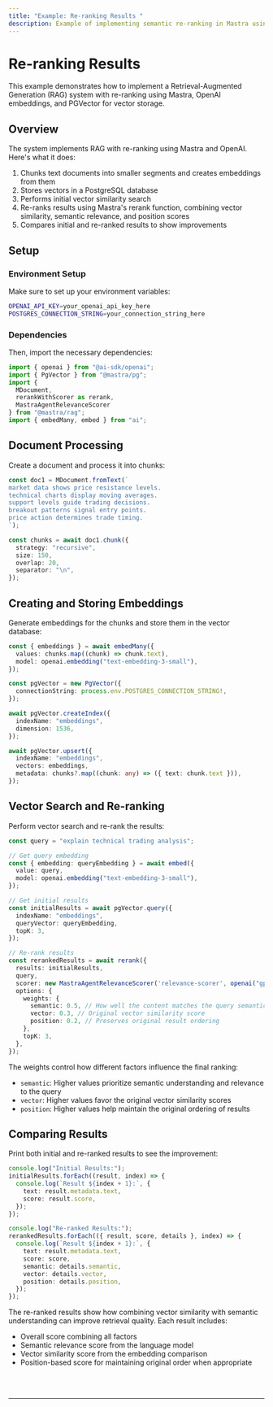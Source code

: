 ```yaml
---
title: "Example: Re-ranking Results "
description: Example of implementing semantic re-ranking in Mastra using OpenAI embeddings and PGVector for vector storage.
---
```



# Re-ranking Results

This example demonstrates how to implement a Retrieval-Augmented Generation (RAG) system with re-ranking using Mastra, OpenAI embeddings, and PGVector for vector storage.

## Overview

The system implements RAG with re-ranking using Mastra and OpenAI. Here's what it does:

1. Chunks text documents into smaller segments and creates embeddings from them
2. Stores vectors in a PostgreSQL database
3. Performs initial vector similarity search
4. Re-ranks results using Mastra's rerank function, combining vector similarity, semantic relevance, and position scores
5. Compares initial and re-ranked results to show improvements

## Setup

### Environment Setup

Make sure to set up your environment variables:

```bash filename=".env"
OPENAI_API_KEY=your_openai_api_key_here
POSTGRES_CONNECTION_STRING=your_connection_string_here
```

### Dependencies

Then, import the necessary dependencies:

```typescript copy showLineNumbers filename="src/index.ts"
import { openai } from "@ai-sdk/openai";
import { PgVector } from "@mastra/pg";
import { 
  MDocument, 
  rerankWithScorer as rerank, 
  MastraAgentRelevanceScorer 
} from "@mastra/rag";
import { embedMany, embed } from "ai";
```

## Document Processing

Create a document and process it into chunks:

```typescript copy showLineNumbers{7} filename="src/index.ts"
const doc1 = MDocument.fromText(`
market data shows price resistance levels.
technical charts display moving averages.
support levels guide trading decisions.
breakout patterns signal entry points.
price action determines trade timing.
`);

const chunks = await doc1.chunk({
  strategy: "recursive",
  size: 150,
  overlap: 20,
  separator: "\n",
});
```

## Creating and Storing Embeddings

Generate embeddings for the chunks and store them in the vector database:

```typescript copy showLineNumbers{36} filename="src/index.ts"
const { embeddings } = await embedMany({
  values: chunks.map((chunk) => chunk.text),
  model: openai.embedding("text-embedding-3-small"),
});

const pgVector = new PgVector({
  connectionString: process.env.POSTGRES_CONNECTION_STRING!,
});

await pgVector.createIndex({
  indexName: "embeddings",
  dimension: 1536,
});

await pgVector.upsert({
  indexName: "embeddings",
  vectors: embeddings,
  metadata: chunks?.map((chunk: any) => ({ text: chunk.text })),
});
```

## Vector Search and Re-ranking

Perform vector search and re-rank the results:

```typescript copy showLineNumbers{51} filename="src/index.ts"
const query = "explain technical trading analysis";

// Get query embedding
const { embedding: queryEmbedding } = await embed({
  value: query,
  model: openai.embedding("text-embedding-3-small"),
});

// Get initial results
const initialResults = await pgVector.query({
  indexName: "embeddings",
  queryVector: queryEmbedding,
  topK: 3,
});

// Re-rank results
const rerankedResults = await rerank({
  results: initialResults,
  query,
  scorer: new MastraAgentRelevanceScorer('relevance-scorer', openai("gpt-4o-mini")),
  options: {
    weights: {
      semantic: 0.5, // How well the content matches the query semantically
      vector: 0.3, // Original vector similarity score
      position: 0.2, // Preserves original result ordering
    },
    topK: 3,
  },
});
```

The weights control how different factors influence the final ranking:

- `semantic`: Higher values prioritize semantic understanding and relevance to the query
- `vector`: Higher values favor the original vector similarity scores
- `position`: Higher values help maintain the original ordering of results

## Comparing Results

Print both initial and re-ranked results to see the improvement:

```typescript copy showLineNumbers{72} filename="src/index.ts"
console.log("Initial Results:");
initialResults.forEach((result, index) => {
  console.log(`Result ${index + 1}:`, {
    text: result.metadata.text,
    score: result.score,
  });
});

console.log("Re-ranked Results:");
rerankedResults.forEach(({ result, score, details }, index) => {
  console.log(`Result ${index + 1}:`, {
    text: result.metadata.text,
    score: score,
    semantic: details.semantic,
    vector: details.vector,
    position: details.position,
  });
});
```

The re-ranked results show how combining vector similarity with semantic understanding can improve retrieval quality. Each result includes:

- Overall score combining all factors
- Semantic relevance score from the language model
- Vector similarity score from the embedding comparison
- Position-based score for maintaining original order when appropriate

<br />
<br />
<hr className="dark:border-[#404040] border-gray-300" />
<br />
<br />
<GithubLink
  link={
    "https://github.com/mastra-ai/mastra/blob/main/examples/basics/rag/rerank"
  }
/>
